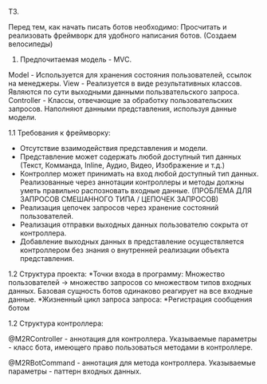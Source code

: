 ТЗ.

Перед тем, как начать писать ботов необходимо:
Просчитать и реализовать фреймворк для удобного написания ботов. (Создаем велосипеды)

1. Предпочитаемая модель - MVC.

Model - Используется для хранения состояния пользователей, ссылок на менеджеры.
View - Реализуется в виде результативных классов. Являются по сути выходными данными пользвательского запроса.
Controller - Классы, отвечающие за обработку пользовательских запросов. Наполняют данными представления, используя данные модели.

1.1 Требования к фреймворку:
 * Отсутствие взаимодействия представления и модели.
 * Представление может содержать любой доступный тип данных (Текст, Комманда, Inline, Аудио, Видео, Изображение и т.д.)
 * Контроллер может принимать на вход любой доступный тип данных. Реализованные через аннотации контроллеры и методы должны уметь
правильно распозновать входные данные. (ПРОБЛЕМА ДЛЯ ЗАПРОСОВ СМЕШАННОГО ТИПА / ЦЕПОЧЕК ЗАПРОСОВ)
 * Реализация цепочек запросов через хранение состояний пользователей.
 * Реализация отправки выходных данных пользователю сокрыта от контроллера.
 * Добавление выходных данных в представление осуществляется контроллером без знания о внутренней реализации объекта представления.

1.2 Структура проекта:
	*Точки входа в программу:
    Множество пользователей -> множество запросов со множеством типов входных данных.
    Базовая сущность ботов одинаково реагирует на все входные данные. 
	*Жизненный цикл запроса запроса:
    *Регистрация сообщения ботом

1.2 Структура контроллера:

@M2RController - аннотация для контроллера. Указываемые параметры - класс бота, имеющего право пользоваться методами в контроллере.

@M2RBotCommand - аннотация для метода контроллера. Указываемые параметры - паттерн входных данных.

